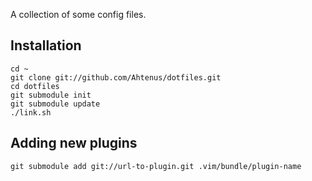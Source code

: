 A collection of some config files.

Installation
------------

	cd ~
	git clone git://github.com/Ahtenus/dotfiles.git
	cd dotfiles
	git submodule init
	git submodule update
	./link.sh


Adding new plugins
------------------
	git submodule add git://url-to-plugin.git .vim/bundle/plugin-name

